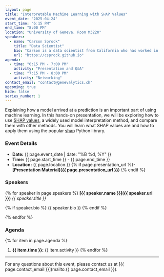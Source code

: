 ```yaml
---
layout: page
title: "Interpretable Machine Learning with SHAP Values"
event_date: "2025-04-24"
start_time: "6:15 PM"
end_time: "8:00 PM"
location: "University of Geneva, Room M3220"
speakers:
  - name: "Carson Sprock"
    title: "Data Scientist"
    bio: "Carson is a data scientist from California who has worked in the freight and commodities industries in the United States and Switzerland."
    url: "https://csprock.github.io"
agenda:
  - time: "6:15 PM - 7:00 PM"
    activity: "Presentation and Q&A"
  - time: "7:15 PM - 8:00 PM"
    activity: "Networking"
contact_email: "contact@genevalytics.ch"
upcoming: true
hide: false
series_number: 1
---
```


Explaining how a model arrived at a prediction is an important part of using machine learning. In this hands-on presentation, we will be exploring how to use [SHAP values](https://proceedings.neurips.cc/paper_files/paper/2017/file/8a20a8621978632d76c43dfd28b67767-Paper.pdf), a widely used model interpretation method, and compare them with other methods. You will learn what SHAP values are and how to apply them using the popular [shap](https://shap.readthedocs.io/en/latest/) Python library. 

### Event Details

- **Date:** {{ page.event_date | date: "%B %d, %Y" }}
- **Time:** {{ page.start_time }} - {{ page.end_time }}
- **Location:** {{ page.location }}
{% if page.presentation_url %}- **[Presentation Material]({{ page.presentation_url }})** {% endif %}

### Speakers

{% for speaker in page.speakers %}
**[{{ speaker.name }}]({{ speaker.url }})**
*{{ speaker.title }}*

{% if speaker.bio %} {{ speaker.bio }} {% endif %}


{% endfor %}

### Agenda

{% for item in page.agenda %}
1. **{{ item.time }}:** {{ item.activity }}
{% endfor %}

---

For any questions about this event, please contact us at [{{ page.contact_email }}](mailto:{{ page.contact_email }}).